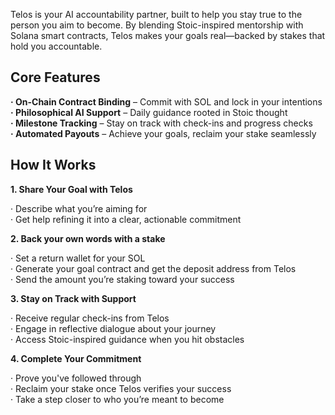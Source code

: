 Telos is your AI accountability partner, built to help you stay true to the person you aim to become. By blending Stoic-inspired mentorship with Solana smart contracts, Telos makes your goals real—backed by stakes that hold you accountable.

**Core Features**  
---
**· On-Chain Contract Binding** – Commit with SOL and lock in your intentions  
**· Philosophical AI Support** – Daily guidance rooted in Stoic thought  
**· Milestone Tracking** – Stay on track with check-ins and progress checks  
**· Automated Payouts** – Achieve your goals, reclaim your stake seamlessly

**How It Works**
---
**1. Share Your Goal with Telos**  

· Describe what you’re aiming for  
· Get help refining it into a clear, actionable commitment  

**2. Back your own words with a stake**  

· Set a return wallet for your SOL  
· Generate your goal contract and get the deposit address from Telos  
· Send the amount you’re staking toward your success  

**3. Stay on Track with Support**  

· Receive regular check-ins from Telos  
· Engage in reflective dialogue about your journey  
· Access Stoic-inspired guidance when you hit obstacles  

**4. Complete Your Commitment**  

· Prove you've followed through  
· Reclaim your stake once Telos verifies your success  
· Take a step closer to who you’re meant to become  

